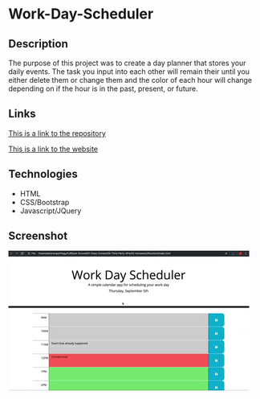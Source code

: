 # Work-Day-Scheduler

## Description

The purpose of this project was to create a day planner that stores your daily events. The task you input into each other will remain their until you either delete them or change them and the color of each hour will change depending on if the hour is in the past, present, or future. 

## Links
[This is a link to the repository](https://github.com/ChrisDeng1999/Work-Day-Scheduler)

[This is a link to the website](https://chrisdeng1999.github.io/Work-Day-Scheduler/)


## Technologies
* HTML
* CSS/Bootstrap
* Javascript/JQuery



## Screenshot
![This is the Horiseon webpage which includes a navigation bar, ](./assets/images/05-third-party-apis-homework-demo.gif)